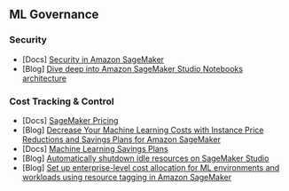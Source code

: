 ## ML Governance

### Security
- [Docs] [Security in Amazon SageMaker](https://docs.aws.amazon.com/sagemaker/latest/dg/security.html)
- [Blog] [Dive deep into Amazon SageMaker Studio Notebooks architecture](https://aws.amazon.com/blogs/machine-learning/dive-deep-into-amazon-sagemaker-studio-notebook-architecture/)

### Cost Tracking & Control
- [Docs] [SageMaker Pricing](https://aws.amazon.com/sagemaker/pricing/)
- [Blog] [Decrease Your Machine Learning Costs with Instance Price Reductions and Savings Plans for Amazon SageMaker](https://aws.amazon.com/blogs/aws/slash-your-machine-learning-costs-with-instance-price-reductions-and-savings-plans-for-amazon-sagemaker/)
- [Docs] [Machine Learning Savings Plans](https://aws.amazon.com/savingsplans/ml-pricing/)
- [Blog] [Automatically shutdown idle resources on SageMaker Studio](https://aws.amazon.com/blogs/machine-learning/save-costs-by-automatically-shutting-down-idle-resources-within-amazon-sagemaker-studio/)
- [Blog] [Set up enterprise-level cost allocation for ML environments and workloads using resource tagging in Amazon SageMaker](https://aws.amazon.com/blogs/machine-learning/set-up-enterprise-level-cost-allocation-for-ml-environments-and-workloads-using-resource-tagging-in-amazon-sagemaker/)